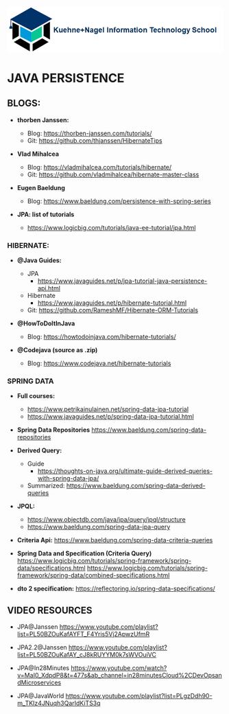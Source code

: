 ﻿



![enter image description here](https://github.com/stefanofiorenza/KNITS/raw/master/Logo/KNITS-text-white.png)



# JAVA PERSISTENCE


## BLOGS:

- **thorben Janssen:**
	- Blog:	https://thorben-janssen.com/tutorials/
	- Git: https://github.com/thjanssen/HibernateTips

- **Vlad Mihalcea**
	- Blog: https://vladmihalcea.com/tutorials/hibernate/
	- Git: https://github.com/vladmihalcea/hibernate-master-class

- **Eugen Baeldung**
	- Blog:	https://www.baeldung.com/persistence-with-spring-series
	
- **JPA: list of tutorials**
	- https://www.logicbig.com/tutorials/java-ee-tutorial/jpa.html


### HIBERNATE:

- **@Java Guides:** 	
	- JPA
		- https://www.javaguides.net/p/jpa-tutorial-java-persistence-api.html
	- Hibernate
		- https://www.javaguides.net/p/hibernate-tutorial.html			
	- Git:	https://github.com/RameshMF/Hibernate-ORM-Tutorials

- **@HowToDoItInJava**
	- Blog: 	https://howtodoinjava.com/hibernate-tutorials/
	
- **@Codejava (source as .zip)**
	- Blog: 	 https://www.codejava.net/hibernate-tutorials

### SPRING DATA

- **Full courses:**
	- https://www.petrikainulainen.net/spring-data-jpa-tutorial
	- https://www.javaguides.net/p/spring-data-jpa-tutorial.html

- **Spring Data Repositories**
	https://www.baeldung.com/spring-data-repositories

- **Derived Query:**
	- Guide
		- https://thoughts-on-java.org/ultimate-guide-derived-queries-with-spring-data-jpa/
	- Summarized:
https://www.baeldung.com/spring-data-derived-queries


- **JPQL:**
	- https://www.objectdb.com/java/jpa/query/jpql/structure
	- https://www.baeldung.com/spring-data-jpa-query

	
- **Criteria Api:**
https://www.baeldung.com/spring-data-criteria-queries
	
- **Spring Data and Specification (Criteria Query)**
https://www.logicbig.com/tutorials/spring-framework/spring-data/specifications.html
https://www.logicbig.com/tutorials/spring-framework/spring-data/combined-specifications.html


- **dto 2 specification:**
https://reflectoring.io/spring-data-specifications/

## VIDEO RESOURCES
	
- JPA@Janssen
https://www.youtube.com/playlist?list=PL50BZOuKafAYFT_F4Yris5Vj2ApwzUfmR

- JPA2.2@Janssen
https://www.youtube.com/playlist?list=PL50BZOuKafAY_cJ8kRUYYM0k7sWVOuiVC

- JPA@In28Minutes
https://www.youtube.com/watch?v=MaI0_XdpdP8&t=477s&ab_channel=in28minutesCloud%2CDevOpsandMicroservices

- JPA@JavaWorld
https://www.youtube.com/playlist?list=PLgzDdh90-m_TKIz4JNuqh3QarIdKiTS3q






